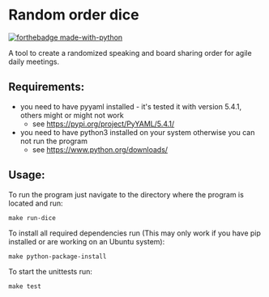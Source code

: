 # Random order dice
[![forthebadge made-with-python](http://ForTheBadge.com/images/badges/made-with-python.svg)](https://www.python.org/)

A tool to create a randomized speaking and board sharing order for agile daily meetings.

## Requirements:

* you need to have pyyaml installed - it's tested it with version 5.4.1, 
  others might or might not work
  * see https://pypi.org/project/PyYAML/5.4.1/
* you need to have python3 installed on your system otherwise you can not run the program
  *  see https://www.python.org/downloads/

## Usage:

To run the program just navigate to the directory where the program is located and run:
```
make run-dice
```
To install all required dependencies run (This may only work if you have pip installed or are working on an Ubuntu system): 
```
make python-package-install
```
To start the unittests run:
```
make test
```